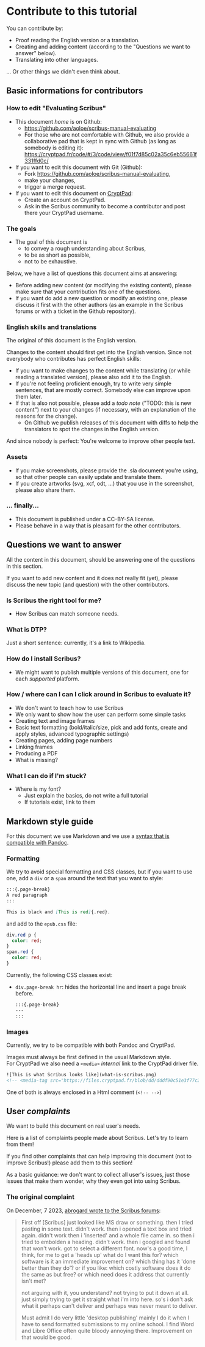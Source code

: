 # Contribute to this tutorial

You can contribute by:

- Proof reading the English version or a translation.
- Creating and adding content (according to the "Questions we want to answer" below).
- Translating into other languages.

... Or other things we didn't even think about.

## Basic informations for contributors

### How to edit "Evaluating Scribus"

- This document _home_ is on Github:
  - <https://github.com/aoloe/scribus-manual-evaluating>
  - For those who are not comfortable with Github, we also provide a collaborative pad  that is kept in sync with Github (as long as somebody is editing it):  
    https://cryptpad.fr/code/#/3/code/view/f01f7d85c02a35c6eb55661f331ffd0c/
- If you want to edit this document with Git (Github):
  - Fork <https://github.com/aoloe/scribus-manual-evaluating>,
  - make your changes,
  - trigger a merge request.
- If you want to edit this document on [CryptPad](https://cryptpad.fr):
  - Create an account on CryptPad.
  - Ask in the Scribus community to become a contributor and post there your CryptPad username.

### The goals

- The goal of this document is
  - to convey a rough understanding about Scribus,
  - to be as short as possible,
  - not to be exhaustive.

Below, we have a list of questions this document aims at answering:

- Before adding new content (or modifying the existing content), please make sure that your contribution fits one of the questions.
- If you want do add a new question or modify an existing one, please discuss it first with the other authors (as an example in the Scribus forums or with a ticket in the Github repository).


### English skills and translations

The original of this document is the English version.

Changes to the content should first get into the English version. Since not everybody who contributes has perfect English skills:

- If you want to make changes to the content while translating (or while reading a translated version), please also add it to the English.
- If you're not feeling proficient enough, try to write very simple sentences, that are mostly correct. Somebody else can improve upon them later.
- If that is also not possible, please add a _todo note_ ("TODO: this is new content") next to your changes (if necessary, with an explanation of the reasons for the change).
  - On Github we publish releases of this document with diffs to help the translators to spot the changes in the English version.

And since nobody is perfect: You're welcome to improve other people text.

### Assets

- If you make screenshots, please provide the .sla document you're using, so that other people can easily update and translate them.
- If you create artworks (svg, xcf, odt, ...) that you use in the screenshot, please also share them.

### ... finally...

- This document is published under a CC-BY-SA license.
- Please behave in a way that is pleasant for the other contributors.

## Questions we want to answer

All the content in this document, should be answering one of the questions in this section.

If you want to add new content and it does not really fit (yet), please discuss the new topic (and question) with the other contributors.

### Is Scribus the right tool for me?

- How Scribus can match someone needs.

### What is DTP?

Just a short sentence: currently, it's a link to Wikipedia.

### How do I install Scribus?

- We might want to publish multiple versions of this document, one for each _supported_ platform.

### How / where can I can I click around in Scribus to evaluate it?

- We don't want to teach how to use Scribus
- We only want to show how the user can perform some simple tasks
- Creating text and image frames
- Basic text formatting (bold/italic/size, pick and add fonts, create and apply styles, advanced typographic settings)
- Creating pages, adding page numbers
- Linking frames
- Producing a PDF
- What is missing?

### What I can do if I'm stuck?

- Where is my font?
  - Just explain the basics, do not write a full tutorial
  - If tutorials exist, link to them

## Markdown style guide

For this document we use Markdown and we use a [syntax that is compatible with Pandoc](https://pandoc.org/MANUAL#pandocs-markdown).

### Formatting

We try to avoid special formatting and CSS classes, but if you want to use one, add a `div` or a `span` around the text that you want to style:

```md 
:::{.page-break}
A red paragraph
:::

This is black and [This is red]{.red}.
```

and add to the `epub.css` file:

```css
div.red p {
  color: red;
}
span.red {
  color: red;
}
```

Currently, the following CSS classes exist:

- `div.page-break hr`: hides the horizontal line and insert a page break before.

  ```md
  :::{.page-break}
  ---
  :::
  ```

### Images

Currently, we try to be compatible with both Pandoc and CryptPad.

Images must always be first defined in the usual Markdown style.  
For CryptPad we also need a `<media>` _internal_ link to the CryptPad driver file.

```html
![This is what Scribus looks like](what-is-scribus.png)
<!-- <media-tag src="https://files.cryptpad.fr/blob/dd/dddf90c51e3f77c23e2f95a6d942b526b462a84dc44f05dc" data-crypto-key="cryptpad:o1LB5WBGnCKDn2rnn2eh+S+TW03XRDQukQzvWQxlbvQ="></media-tag> -->
```

One of both is always enclosed in a Html comment (`<!-- -->`)

## User _complaints_

We want to build this document on real user's needs.

Here is a list of complaints people made about Scribus. Let's try to learn from them!

If you find other complaints that can help improving this document (not to improve Scribus!) please add them to this section!

As a basic guidance: we don't want to collect all user's issues, just those issues that make them wonder, why they even got into using Scribus.

### The original complaint

On December, 7 2023, [abrogard wrote to the Scribus forums](https://forums.scribus.net/index.php/topic,4778.msg22014.html):

> First off [Scribus] just looked like MS draw or something.
> then I tried pasting in some text. didn't work.
> then i opened a text box and tried again. didn't work
> then i 'inserted' and a whole file came in.
> so then i tried to embolden a heading. 
> didn't work.
> then i googled and found that won't work. got to select a different font.
> now's a good time, I think, for me to get a 'heads up'
> what do I want this for?
> which software is it an immediate improvement on?  which thing has it 'done better than they do'?
> or if you like: which costly software does it do the same as but free?
> or which need does it address that currently isn't met?
> 
> not arguing with it, you understand? not trying to put it down at all.  just simply trying to get it straight what i'm into here.  so's i don't ask what it perhaps can't deliver and perhaps was never meant to deliver.
> 
> Must admit I do very little 'desktop publishing'  mainly I do it when I have to send formatted submissions to my online school.  I find Word and Libre Office often quite bloody annoying there. Improvement on that would be good.
